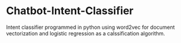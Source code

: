 # Chatbot-Intent-Classifier
Intent classifier programmed in python using word2vec for document vectorization and logistic regression as a calssification algorithm.
